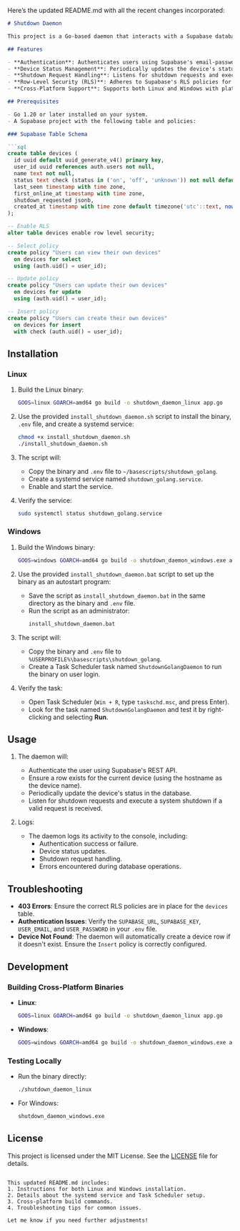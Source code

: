 Here’s the updated README.md with all the recent changes incorporated:

```markdown
# Shutdown Daemon

This project is a Go-based daemon that interacts with a Supabase database to manage device statuses and handle shutdown requests. It uses Supabase's REST API for authentication and database operations.

## Features

- **Authentication**: Authenticates users using Supabase's email-password authentication.
- **Device Status Management**: Periodically updates the device's status (`on`, `off`, or `unknown`) in the `devices` table.
- **Shutdown Request Handling**: Listens for shutdown requests and executes a system shutdown if a valid request is received.
- **Row-Level Security (RLS)**: Adheres to Supabase's RLS policies for secure database access.
- **Cross-Platform Support**: Supports both Linux and Windows with platform-specific binaries and startup scripts.

## Prerequisites

- Go 1.20 or later installed on your system.
- A Supabase project with the following table and policies:

### Supabase Table Schema

```sql
create table devices (
  id uuid default uuid_generate_v4() primary key,
  user_id uuid references auth.users not null,
  name text not null,
  status text check (status in ('on', 'off', 'unknown')) not null default 'unknown',
  last_seen timestamp with time zone,
  first_online_at timestamp with time zone,
  shutdown_requested jsonb,
  created_at timestamp with time zone default timezone('utc'::text, now()) not null
);

-- Enable RLS
alter table devices enable row level security;

-- Select policy
create policy "Users can view their own devices"
  on devices for select
  using (auth.uid() = user_id);

-- Update policy
create policy "Users can update their own devices"
  on devices for update
  using (auth.uid() = user_id);

-- Insert policy
create policy "Users can create their own devices"
  on devices for insert
  with check (auth.uid() = user_id);
```

## Installation

### Linux

1. Build the Linux binary:
   ```bash
   GOOS=linux GOARCH=amd64 go build -o shutdown_daemon_linux app.go
   ```

2. Use the provided `install_shutdown_daemon.sh` script to install the binary, `.env` file, and create a systemd service:
   ```bash
   chmod +x install_shutdown_daemon.sh
   ./install_shutdown_daemon.sh
   ```

3. The script will:
   - Copy the binary and `.env` file to `~/basescripts/shutdown_golang`.
   - Create a systemd service named `shutdown_golang.service`.
   - Enable and start the service.

4. Verify the service:
   ```bash
   sudo systemctl status shutdown_golang.service
   ```

### Windows

1. Build the Windows binary:
   ```bash
   GOOS=windows GOARCH=amd64 go build -o shutdown_daemon_windows.exe app.go
   ```

2. Use the provided `install_shutdown_daemon.bat` script to set up the binary as an autostart program:
   - Save the script as `install_shutdown_daemon.bat` in the same directory as the binary and `.env` file.
   - Run the script as an administrator:
     ```bat
     install_shutdown_daemon.bat
     ```

3. The script will:
   - Copy the binary and `.env` file to `%USERPROFILE%\basescripts\shutdown_golang`.
   - Create a Task Scheduler task named `ShutdownGolangDaemon` to run the binary on user login.

4. Verify the task:
   - Open Task Scheduler (`Win + R`, type `taskschd.msc`, and press Enter).
   - Look for the task named `ShutdownGolangDaemon` and test it by right-clicking and selecting **Run**.

## Usage

1. The daemon will:
   - Authenticate the user using Supabase's REST API.
   - Ensure a row exists for the current device (using the hostname as the device name).
   - Periodically update the device's status in the database.
   - Listen for shutdown requests and execute a system shutdown if a valid request is received.

2. Logs:
   - The daemon logs its activity to the console, including:
     - Authentication success or failure.
     - Device status updates.
     - Shutdown request handling.
     - Errors encountered during database operations.

## Troubleshooting

- **403 Errors**: Ensure the correct RLS policies are in place for the `devices` table.
- **Authentication Issues**: Verify the `SUPABASE_URL`, `SUPABASE_KEY`, `USER_EMAIL`, and `USER_PASSWORD` in your `.env` file.
- **Device Not Found**: The daemon will automatically create a device row if it doesn't exist. Ensure the `Insert` policy is correctly configured.

## Development

### Building Cross-Platform Binaries

- **Linux**:
  ```bash
  GOOS=linux GOARCH=amd64 go build -o shutdown_daemon_linux app.go
  ```

- **Windows**:
  ```bash
  GOOS=windows GOARCH=amd64 go build -o shutdown_daemon_windows.exe app.go
  ```

### Testing Locally

- Run the binary directly:
  ```bash
  ./shutdown_daemon_linux
  ```

- For Windows:
  ```cmd
  shutdown_daemon_windows.exe
  ```

## License

This project is licensed under the MIT License. See the [LICENSE](LICENSE) file for details.
```

This updated README.md includes:
1. Instructions for both Linux and Windows installation.
2. Details about the systemd service and Task Scheduler setup.
3. Cross-platform build commands.
4. Troubleshooting tips for common issues.

Let me know if you need further adjustments!